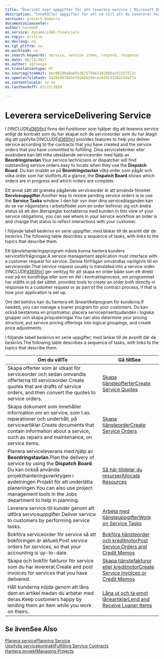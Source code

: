 ```yaml
---
title: "Översikt över uppgifter för att leverera service | Microsoft Docs"
description: "Innehåller uppgifter för att se till att du levererar kvalitetsservice och lever upp till avtal med kunder."
services: project-madeira
documentationcenter: 
author: SorenGP
ms.service: dynamics365-financials
ms.topic: article
ms.devlang: na
ms.tgt_pltfrm: na
ms.workload: na
ms.search.keywords: service, service items, respond, response
ms.date: 08/23/2017
ms.author: sgroespe
ms.translationtype: HT
ms.sourcegitcommit: bec0619be0a65e3625759e13d2866ac615d7513c
ms.openlocfilehash: 34283487641e7b249b556cec834531582c58af7a
ms.contentlocale: sv-se
ms.lasthandoff: 03/22/2018

---
```

# <a name="delivering-service"></a><span data-ttu-id="3b208-103">Leverera service</span><span class="sxs-lookup"><span data-stu-id="3b208-103">Delivering Service</span></span>
<span data-ttu-id="3b208-104">I [!INCLUDE[d365fin](includes/d365fin_md.md)] finns det funktioner som hjälper dig att leverera service enligt de kontrakt som du har skapat och de serviceorder som du har åtagit dig att uppfylla.</span><span class="sxs-lookup"><span data-stu-id="3b208-104">[!INCLUDE[d365fin](includes/d365fin_md.md)] provides features to help you deliver service according to the contracts that you have created and the service orders that you have committed to fulfilling.</span></span> <span data-ttu-id="3b208-105">Dina servicetekniker eller avsändare kan lätt hitta utestående serviceorder med hjälp av **Beordringstavlan**.</span><span class="sxs-lookup"><span data-stu-id="3b208-105">Your service technicians or dispatcher will find outstanding service orders easy to locate when they use the **Dispatch Board**.</span></span> <span data-ttu-id="3b208-106">Du kan snabbt se på **Beordringstavlan** vilka order som pågår och vilka order som har slutförts.</span><span class="sxs-lookup"><span data-stu-id="3b208-106">At a glance, the **Dispatch Board** shows which orders are in progress and which orders are complete.</span></span>  
  
<span data-ttu-id="3b208-107">Ett annat sätt att granska pågående serviceorder är att använda fönstret **Serviceuppgifter**.</span><span class="sxs-lookup"><span data-stu-id="3b208-107">Another way to review pending service orders is to use the **Service Tasks** window.</span></span> <span data-ttu-id="3b208-108">I den här vyn över dina serviceåtaganden kan du se var någonstans i arbetsflödet som en order befinner sig och ändra status så att den återspeglar kontakterna med kunden.</span><span class="sxs-lookup"><span data-stu-id="3b208-108">In this view of your service obligations, you can see where in your service workflow an order is and change that status to reflect interactions with your customer.</span></span>  
  
<span data-ttu-id="3b208-109">I följande tabell beskrivs en serie uppgifter, med länkar till de avsnitt där de beskrivs.</span><span class="sxs-lookup"><span data-stu-id="3b208-109">The following table describes a sequence of tasks, with links to the topics that describe them.</span></span>   

<span data-ttu-id="3b208-110">Ett tjänstehanteringsprogram måste kunna hantera kunders serviceförfrågningar.</span><span class="sxs-lookup"><span data-stu-id="3b208-110">A service management application must interface with a customer request for service.</span></span> <span data-ttu-id="3b208-111">Denna förfrågan omvandlas vanligtvis till en serviceorder.</span><span class="sxs-lookup"><span data-stu-id="3b208-111">That service request usually is translated into a service order.</span></span> [!INCLUDE[d365fin](includes/d365fin_md.md)]<span data-ttu-id="3b208-112"> ger verktyg för att skapa en order både som ett direkt svar på en kundfråga eller som en del i kontraktsprocess, om programmet har ställts in på det sättet.</span><span class="sxs-lookup"><span data-stu-id="3b208-112"> provides tools to create an order both directly in response to a customer request or as part of the contract process, if that is how your application is set up.</span></span>  
  
<span data-ttu-id="3b208-113">Om det behövs kan du hantera ett låneartikelprogram för kunderna.</span><span class="sxs-lookup"><span data-stu-id="3b208-113">If needed, you can manage a loaner program for your customers.</span></span> <span data-ttu-id="3b208-114">Du kan också bestämma en prisstruktur, placera servicepriserbjudanden i logiska grupper och skapa prisjusteringar.</span><span class="sxs-lookup"><span data-stu-id="3b208-114">You can also determine your pricing structure, put service pricing offerings into logical groupings, and create price adjustments.</span></span>  
  
<span data-ttu-id="3b208-115">I följande tabell beskrivs en serie uppgifter, med länkar till de avsnitt där de beskrivs.</span><span class="sxs-lookup"><span data-stu-id="3b208-115">The following table describes a sequence of tasks, with links to the topics that describe them.</span></span>   
  
|<span data-ttu-id="3b208-116">**Om du vill**</span><span class="sxs-lookup"><span data-stu-id="3b208-116">**To**</span></span>|<span data-ttu-id="3b208-117">**Gå till**</span><span class="sxs-lookup"><span data-stu-id="3b208-117">**See**</span></span>|  
|------------|-------------|  
|<span data-ttu-id="3b208-118">Skapa offerter som är utkast för serviceorder och sedan omvandla offerterna till serviceorder.</span><span class="sxs-lookup"><span data-stu-id="3b208-118">Create quotes that are drafts of service orders, and then convert the quotes to service orders.</span></span>|[<span data-ttu-id="3b208-119">Skapa tjänsteofferter</span><span class="sxs-lookup"><span data-stu-id="3b208-119">Create Service Quotes</span></span>](service-how-to-create-service-quotes.md)|
|<span data-ttu-id="3b208-120">Skapa dokument som innehåller information om en service, som t.ex. reparationer och underhåll, på serviceartiklar.</span><span class="sxs-lookup"><span data-stu-id="3b208-120">Create documents that contain information about a service, such as repairs and maintenance, on service items.</span></span>|[<span data-ttu-id="3b208-121">Skapa tjänsteorder</span><span class="sxs-lookup"><span data-stu-id="3b208-121">Create Service Orders</span></span>](service-how-to-create-service-orders.md)|
|<span data-ttu-id="3b208-122">Planera serviceleverans med hjälp av **Beordringstavlan**.</span><span class="sxs-lookup"><span data-stu-id="3b208-122">Plan the delivery of service by using the **Dispatch Board**.</span></span> <span data-ttu-id="3b208-123">Du kan också använda projekthanteringsverktygen i avdelningen Projekt för att underlätta planeringen.</span><span class="sxs-lookup"><span data-stu-id="3b208-123">You can also use project management tools in the Jobs department to help in planning.</span></span>|[<span data-ttu-id="3b208-124">Så här tilldelar du resurser</span><span class="sxs-lookup"><span data-stu-id="3b208-124">Allocate Resources</span></span>](service-how-to-allocate-resources.md)|  
|<span data-ttu-id="3b208-125">Leverera service till kunder genom att utföra serviceuppgifter.</span><span class="sxs-lookup"><span data-stu-id="3b208-125">Deliver service to customers by performing service tasks.</span></span>|[<span data-ttu-id="3b208-126">Arbeta med tjänsteuppgifter</span><span class="sxs-lookup"><span data-stu-id="3b208-126">Work on Service Tasks</span></span>](service-how-to-work-on-service-tasks.md)|  
|<span data-ttu-id="3b208-127">Bokföra serviceorder för service så att bokföringen är aktuell.</span><span class="sxs-lookup"><span data-stu-id="3b208-127">Post service orders for services, so that your accounting is up-to-date.</span></span>|[<span data-ttu-id="3b208-128">Bokföra tjänsteorder och kreditnotor</span><span class="sxs-lookup"><span data-stu-id="3b208-128">Post Service Orders and Credit Memos</span></span>](service-how-to-post-service-orders.md)|  
|<span data-ttu-id="3b208-129">Skapa och bokför fakturor för service som du har levererat.</span><span class="sxs-lookup"><span data-stu-id="3b208-129">Create and post invoices for services that you have delivered.</span></span>|[<span data-ttu-id="3b208-130">Skapa tjänstefakturor eller kreditnotor</span><span class="sxs-lookup"><span data-stu-id="3b208-130">Create Service Invoices or Credit Memos</span></span>](service-how-create-invoices.md)|  
|<span data-ttu-id="3b208-131">Håll kunderna nöjda genom att låna dem en artikel medan du arbetar med deras.</span><span class="sxs-lookup"><span data-stu-id="3b208-131">Keep customers happy by lending them an item while you work on theirs.</span></span>| [<span data-ttu-id="3b208-132">Låna ut och ta emot låneartiklar</span><span class="sxs-lookup"><span data-stu-id="3b208-132">Lend and Receive Loaner Items</span></span>](service-how-to-lend-receive-loaners.md)|
  
## <a name="see-also"></a><span data-ttu-id="3b208-133">Se även</span><span class="sxs-lookup"><span data-stu-id="3b208-133">See Also</span></span>  
[<span data-ttu-id="3b208-134">Planera service</span><span class="sxs-lookup"><span data-stu-id="3b208-134">Planning Service</span></span>](service-plan-service.md)  
[<span data-ttu-id="3b208-135">Uppfylla servicekontrakt</span><span class="sxs-lookup"><span data-stu-id="3b208-135">Fulfilling Service Contracts</span></span>](service-fulfill-service-contracts.md)  
[<span data-ttu-id="3b208-136">Hantera projekt</span><span class="sxs-lookup"><span data-stu-id="3b208-136">Managing Projects</span></span>](projects-manage-projects.md)  

